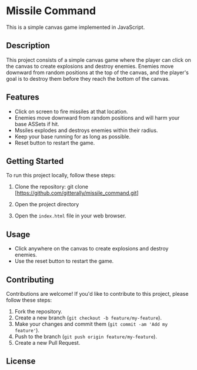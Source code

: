 # Missile Command 

This is a simple canvas game implemented in JavaScript.

## Description

This project consists of a simple canvas game where the player can click on the canvas to create explosions and destroy enemies. Enemies move downward from random positions at the top of the canvas, and the player's goal is to destroy them before they reach the bottom of the canvas.

## Features

- Click on screen to fire missiles at that location. 
- Enemies move downward from random positions and will harm your base ASSets if hit. 
- Mssiles explodes and destroys enemies within their radius.
- Keep your base running for as long as possible. 
- Reset button to restart the game.

## Getting Started

To run this project locally, follow these steps:

1. Clone the repository:
git clone [https://github.com/gitterally/missile_command.git]

2. Open the project directory

3. Open the `index.html` file in your web browser.

## Usage

- Click anywhere on the canvas to create explosions and destroy enemies.
- Use the reset button to restart the game.

## Contributing

Contributions are welcome! If you'd like to contribute to this project, please follow these steps:

1. Fork the repository.
2. Create a new branch (`git checkout -b feature/my-feature`).
3. Make your changes and commit them (`git commit -am 'Add my feature'`).
4. Push to the branch (`git push origin feature/my-feature`).
5. Create a new Pull Request.

## License


